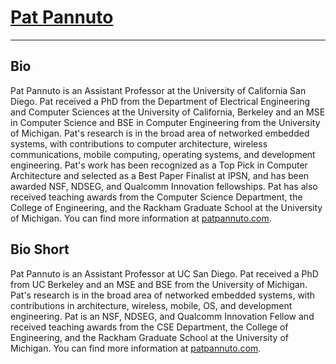 <div class="page-header">
  <h1><a href="/" style="color: inherit;">Pat Pannuto</a></h1>
</div>

---

Bio
---

Pat Pannuto is an Assistant Professor at the University of California San Diego.
Pat received a PhD from the Department of Electrical Engineering and Computer
Sciences at the University of California, Berkeley
and an MSE in Computer Science and BSE in Computer Engineering from
the University of Michigan.
Pat's research is in the broad area of networked embedded systems, with
contributions to computer architecture, wireless communications, mobile
computing, operating systems, and development engineering.
Pat's work has been recognized as a Top Pick in Computer
Architecture and selected as a Best Paper Finalist at IPSN, and has been
awarded NSF, NDSEG, and Qualcomm Innovation fellowships.
Pat has also received teaching awards from the Computer Science Department, the
College of Engineering, and the Rackham Graduate School at the University of
Michigan.
You can find more information at [patpannuto.com](https://patpannuto.com).


Bio Short
---------

Pat Pannuto is an Assistant Professor at UC&nbsp;San&nbsp;Diego.
Pat received a PhD from UC&nbsp;Berkeley and an MSE and BSE from the University of Michigan.
Pat's research is in the broad area of networked embedded systems, with contributions in architecture, wireless, mobile, OS, and development engineering.
Pat is an NSF, NDSEG, and Qualcomm Innovation Fellow and received teaching
awards from the CSE Department, the
College of Engineering, and the Rackham Graduate School at the University of
Michigan.
You can find more information at [patpannuto.com](https://patpannuto.com).
